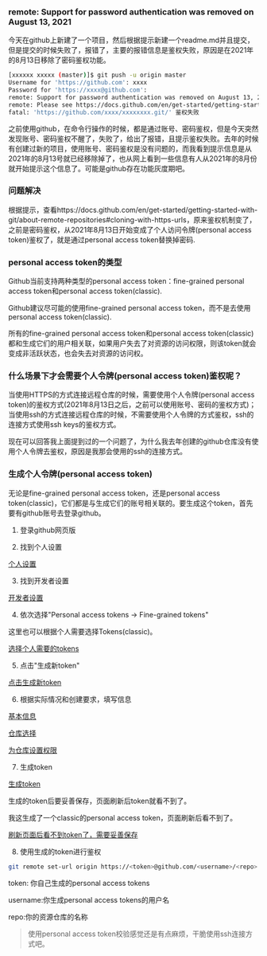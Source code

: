 ### remote: Support for password authentication was removed on August 13, 2021

今天在github上新建了一个项目，然后根据提示新建一个readme.md并且提交，但是提交的时候失败了，报错了，主要的报错信息是鉴权失败，原因是在2021年的8月13日移除了密码鉴权功能。

```bash
[xxxxxx xxxxx (master)]$ git push -u origin master
Username for 'https://github.com': xxxx
Password for 'https://xxxx@github.com': 
remote: Support for password authentication was removed on August 13, 2021.
remote: Please see https://docs.github.com/en/get-started/getting-started-with-git/about-remote-repositories#cloning-with-https-urls for information on currently recommended modes of authentication.
fatal: 'https://github.com/xxxx/xxxxxxxx.git/' 鉴权失败
```

之前使用github，在命令行操作的时候，都是通过账号、密码鉴权，但是今天突然发现账号、密码鉴权不醒了，失败了，给出了报错，且提示鉴权失败。去年的时候有创建过新的项目，使用账号、密码鉴权是没有问题的，而我看到提示信息是从2021年的8月13号就已经移除掉了，也从网上看到一些信息有人从2021年的8月份就开始提示这个信息了。可能是github存在功能灰度期吧。

### 问题解决

根据提示，查看https://docs.github.com/en/get-started/getting-started-with-git/about-remote-repositories#cloning-with-https-urls，原来鉴权机制变了，之前是密码鉴权，从2021年8月13日开始变成了个人访问令牌(personal access token)鉴权了，就是通过personal access token替换掉密码.

### personal access token的类型

Github当前支持两种类型的personal access token：fine-grained personal access token和personal access token(classic).

Github建议尽可能的使用fine-grained personal access token，而不是去使用personal access token(classic).

所有的fine-grained personal access token和personal access token(classic)都和生成它们的用户相关联，如果用户失去了对资源的访问权限，则该token就会变成非活跃状态，也会失去对资源的访问权。

### 什么场景下才会需要个人令牌(personal access token)鉴权呢？

当使用HTTPS的方式连接远程仓库的时候，需要使用个人令牌(personal access token)的鉴权方式(2021年8月13日之后，之前可以使用账号、密码的鉴权方式)；当使用ssh的方式连接远程仓库的时候，不需要使用个人令牌的方式鉴权，ssh的连接方式使用ssh keys的鉴权方式。

现在可以回答我上面提到过的一个问题了，为什么我去年创建的github仓库没有使用个人令牌去鉴权，原因是我那会使用的ssh的连接方式。

### 生成个人令牌(personal access token)

无论是fine-grained personal access token，还是personal access token(classic)，它们都是与生成它们的账号相关联的。要生成这个token，首先要有github账号去登录github。

1. 登录github网页版

2. 找到个人设置

[个人设置](./images/i3.png)

3. 找到开发者设置

[开发者设置](./images/i4.png)

4. 依次选择"Personal access tokens -> Fine-grained tokens"

这里也可以根据个人需要选择Tokens(classic)。

[选择个人需要的tokens](./images/i5.png)

5. 点击"生成新token"

[点击生成新token](./images/i6.png)

6. 根据实际情况和创建要求，填写信息

[基本信息](./images/i7.png)

[仓库选择](./images/i8.png)

[为仓库设置权限](./images/i9.png)

7. 生成token

[生成token](./images/i10.png)

生成的token后要妥善保存，页面刷新后token就看不到了。

我这生成了一个classic的personal access token，页面刷新后看不到了。

[刷新页面后看不到token了，需要妥善保存](./images/i11.png)


8. 使用生成的token进行鉴权

```bash
git remote set-url origin https://<token>@github.com/<username>/<repo>.git
```

token: 你自己生成的personal access tokens

username:你生成personal access tokens的用户名

repo:你的资源仓库的名称

> 使用personal access token校验感觉还是有点麻烦，干脆使用ssh连接方式吧。